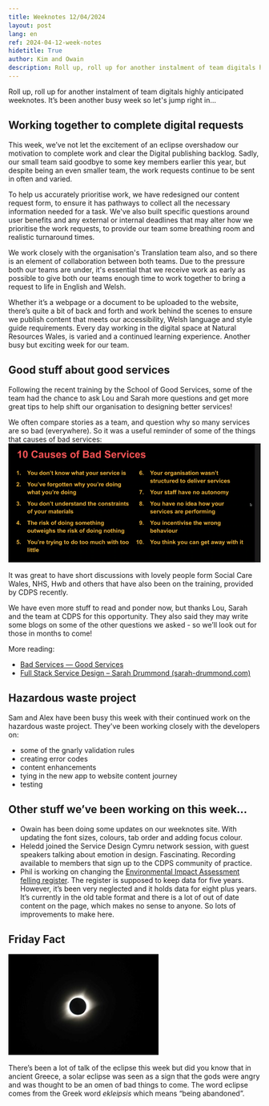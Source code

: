 ```yaml
---
title: Weeknotes 12/04/2024
layout: post
lang: en
ref: 2024-04-12-week-notes
hidetitle: True
author: Kim and Owain
description: Roll up, roll up for another instalment of team digitals highly anticipated weeknotes. It’s been another busy week so let's jump right in… 
---
```


Roll up, roll up for another instalment of team digitals highly anticipated weeknotes. It’s been another busy week so let's jump right in… 

## Working together to complete digital requests

This week, we’ve not let the excitement of an eclipse overshadow our motivation to complete work and clear the Digital publishing backlog. Sadly, our small team said goodbye to some key members earlier this year, but despite being an even smaller team, the work requests continue to be sent in often and varied.

To help us accurately prioritise work, we have redesigned our content request form, to ensure it has pathways to collect all the necessary information needed for a task. We've also built specific questions around user benefits and any external or internal deadlines that may alter how we prioritise the work requests, to provide our team some breathing room and realistic turnaround times. 

We work closely with the organisation's Translation team also, and so there is an element of collaboration between both teams. Due to the pressure both our teams are under, it's essential that we receive work as early as possible to give both our teams enough time to work together to bring a request to life in English and Welsh. 

Whether it’s a webpage or a document to be uploaded to the website, there’s quite a bit of back and forth and work behind the scenes to ensure we publish content that meets our accessibility, Welsh language and style guide requirements. Every day working in the digital space at Natural Resources Wales, is varied and a continued learning experience. Another busy but exciting week for our team.

## Good stuff about good services

Following the recent training by the School of Good Services, some of the team had the chance to ask Lou and Sarah more questions and get more great tips to help shift our organisation to designing better services!

We often compare stories as a team, and question why so many services are so bad (everywhere). So it was a useful reminder of some of the things that causes of bad services: 
![](https://github.com/nrw-digital/week-notes/blob/2df8456f3ab5b94a338274f716a4c9469edcdbf5/images/10%20causes%20of%20bad%20services.png?raw=true) 

It was great to have short discussions with lovely people form Social Care Wales, NHS, Hwb and others that have also been on the training, provided by CDPS recently.

We have even more stuff to read and ponder now, but thanks Lou, Sarah and the team at CDPS for this opportunity. They also said they may write some blogs on some of the other questions we asked - so we’ll look out for those in months to come!

More reading: 
+ [Bad Services — Good Services](https://good.services/blog/bad-services-are-bad)
+ [Full Stack Service Design – Sarah Drummond (sarah-drummond.com)](https://sarah-drummond.com/full-stack-service-design/)

## Hazardous waste project

Sam and Alex have been busy this week with their continued work on the hazardous waste project. They've been working closely with the developers on:

+ some of the gnarly validation rules
+ creating error codes
+ content enhancements
+ tying in the new app to website content journey
+ testing

## Other stuff we’ve been working on this week…
+ Owain has been doing some updates on our weeknotes site. With updating the font sizes, colours, tab order and adding focus colour.
+ Heledd joined the Service Design Cymru network session, with guest speakers talking about emotion in design. Fascinating. Recording available to members that sign up to the CDPS community of practice.
+ Phil is working on changing the <a rel="nofollow" href="https://naturalresources.wales/guidance-and-advice/environmental-topics/woodlands-and-forests/environmental-impact-assessment-for-forestry-activity/environmental-impact-assessment-for-forestry-activity/?lang=en">Environmental Impact Assessment felling register</a>. The register is supposed to keep data for five years. However, it’s been very neglected and it holds data for eight plus years. It’s currently in the old table format and there is a lot of out of date content on the page, which makes no sense to anyone. So lots of improvements to make here.

## Friday Fact

![](https://github.com/nrw-digital/week-notes/blob/5e1d7af4ca6c7ba792378a02dc6ddba97a2db48a/images/eclipse.jpg?raw=true) 

There’s been a lot of talk of the eclipse this week but did you know that in ancient Greece, a solar eclipse was seen as a sign that the gods were angry and was thought to be an omen of bad things to come. The word eclipse comes from the Greek word *ekleipsis* which means “being abandoned”.
